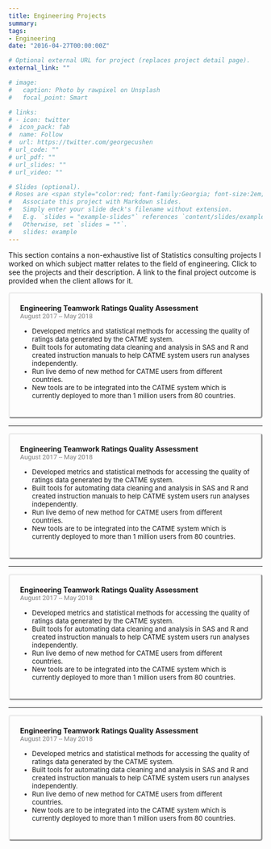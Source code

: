 ```yaml
---
title: Engineering Projects
summary:     
tags:  
- Engineering  
date: "2016-04-27T00:00:00Z"

# Optional external URL for project (replaces project detail page).
external_link: ""

# image:
#   caption: Photo by rawpixel on Unsplash
#   focal_point: Smart

# links:
# - icon: twitter
#  icon_pack: fab
#  name: Follow
#  url: https://twitter.com/georgecushen
# url_code: ""
# url_pdf: ""
# url_slides: ""
# url_video: ""

# Slides (optional).
# Roses are <span style="color:red; font-family:Georgia; font-size:2em;">red.</span>
#   Associate this project with Markdown slides.
#   Simply enter your slide deck's filename without extension.
#   E.g. `slides = "example-slides"` references `content/slides/example-slides.md`.
#   Otherwise, set `slides = ""`.
#   slides: example
---
```

This section contains a non-exhaustive list of Statistics consulting projects I worked on which subject matter relates to the field of engineering. Click to see the projects and their description. A link to the final project outcome is provided when the client allows for it.

 <!DOCTYPE html>
<html lang="en">
  <head>
  <style>
      /* The . with the boxed represents that it is a class */
      .boxed {
        border-style: outset;  
        border-radius: 5px;
        padding: 20px 20px 20px 20px;
        margin-right: 0px;
      }
  </style>
  </head>
  <body>
    <div class="boxed">
      <span style="font-weight: bold;">Engineering Teamwork Ratings Quality Assessment</span>  
      <br><span style="color:grey; font-family:roboto; font-size:13px;">August 2017 -- May 2018</span>  
      <ul>
      <span style="font-size:13px;">
      <li>Developed metrics and statistical methods for accessing the quality of ratings data generated by the CATME system.</li>   
      <li>Built tools for automating data cleaning and analysis in SAS and R and created instruction manuals to help CATME system users run analyses independently.</li>   
      <li> Run live demo of new method for CATME users from different countries.</li>   
      <li> New tools are to be integrated into the CATME system which is currently deployed to more than 1 million users from 80 countries.</li>  
      </span>  
      </ul>
    </div>
  </body>
</html>  

* * * 
<!DOCTYPE html>
<html lang="en">
  <head>
  <style>
      /* The . with the boxed represents that it is a class */
      .boxed {
        border-style: outset;  
        border-radius: 5px;
        padding: 20px 20px 20px 20px;
        margin-right: 0px;
      }
  </style>
  </head>
  <body>
    <div class="boxed">
      <span style="font-weight: bold;">Engineering Teamwork Ratings Quality Assessment</span>  
      <br><span style="color:grey; font-family:roboto; font-size:13px;">August 2017 -- May 2018</span>  
      <ul>
      <span style="font-size:13px;">
      <li>Developed metrics and statistical methods for accessing the quality of ratings data generated by the CATME system.</li>   
      <li>Built tools for automating data cleaning and analysis in SAS and R and created instruction manuals to help CATME system users run analyses independently.</li>   
      <li> Run live demo of new method for CATME users from different countries.</li>   
      <li> New tools are to be integrated into the CATME system which is currently deployed to more than 1 million users from 80 countries.</li>  
      </span>  
      </ul>
    </div>
  </body>
</html>  

* * * 
<!DOCTYPE html>
<html lang="en">
  <head>
  <style>
      /* The . with the boxed represents that it is a class */
      .boxed {
        border-style: outset;  
        border-radius: 5px;
        padding: 20px 20px 20px 20px;
        margin-right: 0px;
      }
  </style>
  </head>
  <body>
    <div class="boxed">
      <span style="font-weight: bold;">Engineering Teamwork Ratings Quality Assessment</span>  
      <br><span style="color:grey; font-family:roboto; font-size:13px;">August 2017 -- May 2018</span>  
      <ul>
      <span style="font-size:13px;">
      <li>Developed metrics and statistical methods for accessing the quality of ratings data generated by the CATME system.</li>   
      <li>Built tools for automating data cleaning and analysis in SAS and R and created instruction manuals to help CATME system users run analyses independently.</li>   
      <li> Run live demo of new method for CATME users from different countries.</li>   
      <li> New tools are to be integrated into the CATME system which is currently deployed to more than 1 million users from 80 countries.</li>  
      </span>  
      </ul>
    </div>
  </body>
</html>  

* * *  
   
<!DOCTYPE html>
<html lang="en">
  <head>
  <style>
      /* The . with the boxed represents that it is a class */
      .boxed {
        border-style: outset;  
        border-radius: 5px;
        padding: 20px 20px 20px 20px;
        margin-right: 0px;
      }
  </style>
  </head>
  <body>
    <div class="boxed">
      <span style="font-weight: bold;">Engineering Teamwork Ratings Quality Assessment</span>  
      <br><span style="color:grey; font-family:roboto; font-size:13px;">August 2017 -- May 2018</span>  
      <ul>
      <span style="font-size:13px;">
      <li>Developed metrics and statistical methods for accessing the quality of ratings data generated by the CATME system.</li>   
      <li>Built tools for automating data cleaning and analysis in SAS and R and created instruction manuals to help CATME system users run analyses independently.</li>   
      <li> Run live demo of new method for CATME users from different countries.</li>   
      <li> New tools are to be integrated into the CATME system which is currently deployed to more than 1 million users from 80 countries.</li>  
      </span>  
      </ul>
    </div>
  </body>
</html>  
